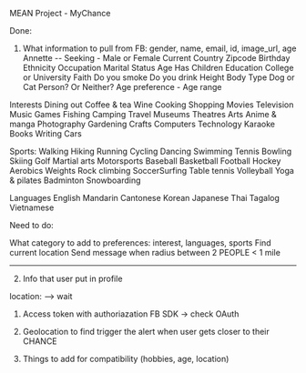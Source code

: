 MEAN Project - MyChance



Done:

1. What information to pull from FB: gender, name, email, id, image_url, age
Annette --
Seeking - Male or Female
Current Country
Zipcode
Birthday
Ethnicity
Occupation
Marital Status
Age
Has Children
Education
College or University
Faith
Do you smoke
Do you drink
Height
Body Type
Dog or Cat Person? Or Neither?
Age preference - Age range 

Interests
Dining out
Coffee & tea
Wine
Cooking
Shopping
Movies
Television
Music
Games
Fishing
Camping
Travel
Museums
Theatres
Arts
Anime & manga
Photography
Gardening
Crafts
Computers
Technology
Karaoke
Books
Writing
Cars

Sports:
Walking
Hiking
Running
Cycling
Dancing
Swimming
Tennis
Bowling
Skiing
Golf
Martial arts
Motorsports
Baseball
Basketball
Football
Hockey
Aerobics
Weights
Rock climbing
SoccerSurfing
Table tennis
Volleyball
Yoga & pilates
Badminton
Snowboarding

Languages
English
Mandarin
Cantonese
Korean
Japanese
Thai
Tagalog
Vietnamese


Need to do:

What category to add to preferences: interest, languages, sports
Find current location
Send message when radius between 2 PEOPLE < 1 mile





---------------------------------------
2. Info that user put in profile

location: --> wait

1. Access token with authoriazation FB SDK -> check OAuth

2. Geolocation to find trigger the alert when user gets closer to their CHANCE
3. Things to add for compatibility (hobbies, age, location)
